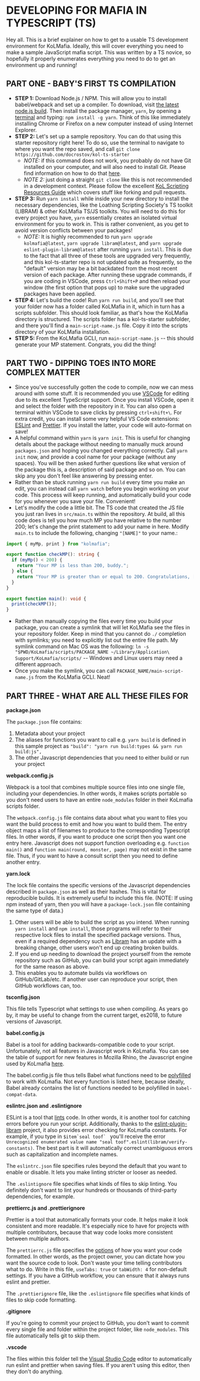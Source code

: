 # DEVELOPING FOR MAFIA IN TYPESCRIPT (TS)

Hey all. This is a brief explainer on how to get to a usable TS development environment for KoLMafia. Ideally, this will cover everything you need to make a sample JavaScript mafia script. This was written by a TS novice, so hopefully it properly enumerates everything you need to do to get an environment up and running!

## PART ONE - BABY'S FIRST TS COMPILATION

- **STEP 1:** Download Node.js / NPM. This will allow you to install babel/webpack and set up a compiler. To download, visit [the latest node.js build](https://nodejs.org/en/). Then install the package manager, `yarn`, by opening a [terminal](https://www.ionos.com/help/email/troubleshooting-mail-basicmail-business/access-the-command-prompt-or-terminal/) and typing: `npm install -g yarn`. Think of this like immediately installing Chrome or Firefox on a new computer instead of using Internet Explorer.
- **STEP 2:** Let's set up a sample repository. You can do that using this starter repository right here! To do so, use the terminal to navigate to where you want the repo saved, and call `git clone https://github.com/docrostov/kol-ts-starter`
  - _NOTE:_ if this command does not work, you probably do not have Git installed on your computer, and will also need to install Git. Please find information on how to do that [here](https://github.com/git-guides/install-git).
  - _NOTE 2:_ just doing a straight `git clone` like this is not recommended in a development context. Please follow the excellent [KoL Scripting Resources Guide](https://loathing-associates-scripting-society.github.io/KoL-Scripting-Resources/PR-Overview.html) which covers stuff like forking and pull requests.
- **STEP 3:** Run `yarn install` while inside your new directory to install the necessary dependencies, like the Loathing Scripting Society's TS toolkit (LIBRAM) & other KoLMafia TS/JS toolkits. You will need to do this for every project you have, `yarn` essentially creates an isolated virtual environment for you to work in. This is rather convenient, as you get to avoid version conflicts between your packages!
  - _NOTE:_ It is highly recommended to run `yarn upgrade kolmafia@latest`, `yarn upgrade libram@latest`, and `yarn upgrade eslint-plugin-libram@latest` after running `yarn install`. This is due to the fact that all three of these tools are upgraded very frequently, and this kol-ts-starter repo is not updated quite as frequently, so the "default" version may be a bit backdated from the most recent version of each package. After running these upgrade commands, if you are coding in VSCode, press `Ctrl+Shift+P` and then reload your window (the first option that pops up) to make sure the upgraded packages have been applied.
- **STEP 4:** Let's build the code! Run `yarn run build`, and you'll see that your folder now has a folder called KoLMafia in it, which in turn has a scripts subfolder. This should look familiar, as that's how the KoLMafia directory is structured. The scripts folder has a kol-ts-starter subfolder, and there you'll find a `main-script-name.js` file. Copy it into the scripts directory of your KoLMafia installation.
- **STEP 5:** From the KoLMafia GCLI, run `main-script-name.js` -- this should generate your MP statement. Congrats, you did the thing!

## PART TWO - DIPPING TOES INTO MORE COMPLEX MATTER

- Since you've successfully gotten the code to compile, now we can mess around with some stuff. It is recommended you use [VSCode](https://code.visualstudio.com/download) for editing due to its excellent TypeScript support. Once you install VSCode, open it and select the folder with the repository in it. You can also open a terminal within VSCode to save clicks by pressing `ctrl+shift+\`. For extra credit, you can install some very helpful VS Code extensions: [ESLint](https://marketplace.visualstudio.com/items?itemName=dbaeumer.vscode-eslint) and [Prettier](https://marketplace.visualstudio.com/items?itemName=esbenp.prettier-vscode). If you install the latter, your code will auto-format on save!
- A helpful command within `yarn` is `yarn init`. This is useful for changing details about the package without needing to manually muck around `packages.json` and hoping you changed everything correctly. Call `yarn init` now, and provide a cool name for your package (without any spaces). You will be then asked further questions like what version of the package this is, a description of said package and so on. You can skip any you don't feel like answering by pressing enter.
- Rather than be stuck running `yarn run build` every time you make an edit, you can instead call `yarn watch` before you begin working on your code. This process will keep running, and automatically build your code for you whenever you save your file. Convenient!
- Let's modify the code a little bit. The TS code that created the JS file you just ran lives in `src/main.ts` within the repository. At build, all this code does is tell you how much MP you have relative to the number 200; let's change the print statement to add your name in here. Modify `main.ts` to include the following, changing `"[NAME]"` to your name.:

```ts
import { myMp, print } from "kolmafia";

export function checkMP(): string {
  if (myMp() < 200) {
    return "Your MP is less than 200, buddy.";
  } else {
    return "Your MP is greater than or equal to 200. Congratulations, [NAME]";
  }
}

export function main(): void {
  print(checkMP());
}
```

- Rather than manually copying the files every time you build your package, you can create a symlink that will let KoLMafia see the files in your repository folder. Keep in mind that you cannot do `./` completion with symlinks; you need to explicitly list out the entire file path. My symlink command on Mac OS was the following: `ln -s "$PWD/KoLmafia/scripts/PACKAGE_NAME ~/Library/Application\ Support/KoLmafia/scripts/` -- Windows and Linux users may need a different approach.
- Once you make the symlink, you can call `PACKAGE_NAME/main-script-name.js` from the KoLMafia GCLI. Neat!

## PART THREE - WHAT ARE ALL THESE FILES FOR

__package.json__

The `package.json` file contains:
1. Metadata about your project
2. The aliases for functions you want to call e.g. `yarn build` is defined in this sample project as `"build": "yarn run build:types && yarn run build:js",`
3. The other Javascript dependencies that you need to either build or run your project

__webpack.config.js__

Webpack is a tool that combines multiple source files into one single file, including your dependencies. In other words, it makes scripts portable so you don't need users to have an entire `node_modules` folder in their KoLmafia scripts folder.

The `webpack.config.js` file contains data about what you want to files you want the build process to emit and how you want to build them. The entry object maps a list of filenames to produce to the corresponding Typescript files. In other words, if you want to produce one script then you want one entry here. Javascript does not support function overloading e.g. `function main()` and `function main(round, monster, page)` may not exist in the same file. Thus, if you want to have a consult script then you need to define another entry.

__yarn.lock__

The lock file contains the specific versions of the Javascript dependencies described in `package.json` as well as their hashes. This is vital for reproducible builds. It is extremely useful to include this file. (NOTE: If using npm instead of yarn, then you will have a `package-lock.json` file containing the same type of data.)
1. Other users will be able to build the script as you intend. When running `yarn install` and `npm install`, those programs will refer to their respective lock files to install the specified package versions. Thus, even if a required dependency such as [Libram](https://github.com/loathers/libram) has an update with a breaking change, other users won't end up creating broken builds.
2. If you end up needing to download the project yourself from the remote repository such as GitHub, you can build your script again immediately for the same reason as above.
3. This enables you to automate builds via workflows on GitHub/GitLab/etc. If another user can reproduce your script, then GitHub workflows can, too.

__tsconfig.json__

This file tells Typescript what settings to use when compiling. As years go by, it may be useful to change from the current target, es2018, to future versions of Javascript.

__babel.config.js__

Babel is a tool for adding backwards-compatible code to your script. Unfortunately, not all features in Javascript work in KoLmafia. You can see the table of support for new features in Mozilla Rhino, the Javascript engine used by KoLmafia [here](https://mozilla.github.io/rhino/compat/engines.html).

The babel.config.js file thus tells Babel what functions need to be [polyfilled](https://developer.mozilla.org/en-US/docs/Glossary/Polyfill) to work with KoLmafia. Not every function is listed here, because ideally, Babel already contains the list of functions needed to be polyfilled in `babel-compat-data`.

__eslintrc.json and .eslintignore__

ESLint is a tool that [lints](https://en.wikipedia.org/wiki/Lint_\(software\)) code. In other words, it is another tool for catching errors before you run your script. Additionally, thanks to the [eslint-plugin-libram](https://github.com/Loathing-Associates-Scripting-Society/eslint-plugin-libram) project, it also provides error checking for KoLmafia constants. For example, if you type in ``$item`seal toof` `` you'll receive the error `Unrecognized enumerated value name "seal toof".eslint(libram/verify-constants)`. The best part is it will automatically correct unambiguous errors such as capitalization and incomplete names.

The `eslintrc.json` file specifies rules beyond the default that you want to enable or disable. It lets you make linting stricter or looser as needed.

The `.eslintignore` file specifies what kinds of files to skip linting. You definitely don't want to lint your hundreds or thousands of third-party dependencies, for example.

__prettierrc.js and .prettierignore__

Prettier is a tool that automatically formats your code. It helps make it look consistent and more readable. It's especially nice to have for projects with multiple contributors, because that way code looks more consistent between multiple authors.

The `prettierrc.js` file specifies the [options](https://prettier.io/docs/en/options.html) of how you want your code formatted. In other words, as the project owner, you can dictate how you want the source code to look. Don't waste your time telling contributors what to do. Write in this file, `useTabs: true` or `tabWidth: 4` for non-default settings. If you have a GitHub workflow, you can ensure that it always runs eslint and prettier.

The `.prettierignore` file, like the `.eslintignore` file specifies what kinds of files to skip code formatting.

__.gitignore__

If you're going to commit your project to GitHub, you don't want to commit every single file and folder within the project folder, like `node_modules`. This file automatically tells git to skip them.

__.vscode__

The files within this folder tell the [Visual Studio Code](https://code.visualstudio.com/) editor to automatically run eslint and prettier when saving files. If you aren't using this editor, then they don't do anything.